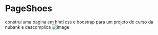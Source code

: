 # PageShoes
construi uma pagina em hmtl css e boostrap para um projeto do curso da nubank e descomplica
![image](https://github.com/edersonhos/PageShoes/assets/128776280/3ef89562-d2b1-40cb-80bb-c272807b7bc5)
